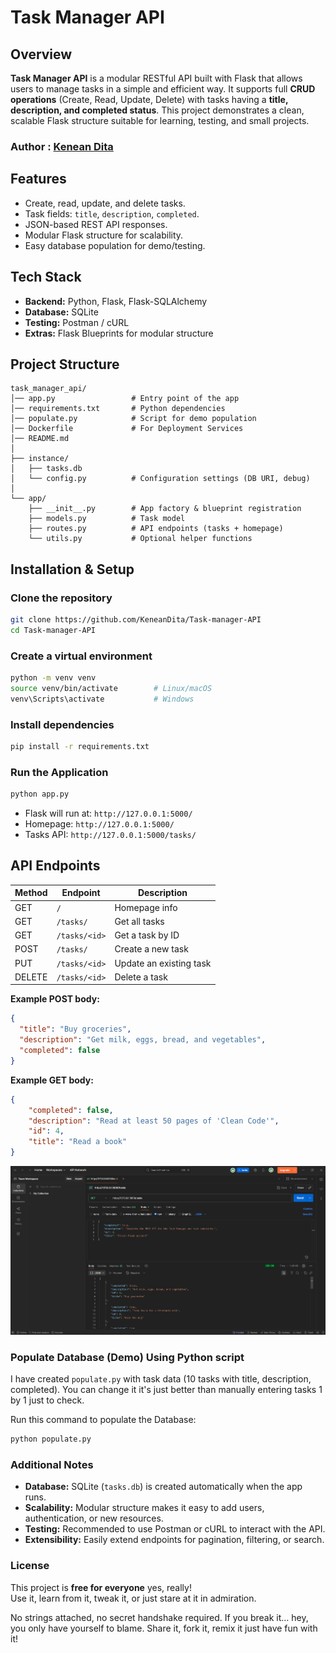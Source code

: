 # Task Manager API

## Overview

**Task Manager API** is a modular RESTful API built with Flask that allows users to manage tasks in a simple and efficient way. It supports full **CRUD operations** (Create, Read, Update, Delete) with tasks having a **title, description, and completed status**.
This project demonstrates a clean, scalable Flask structure suitable for learning, testing, and small projects.

### Author : [Kenean Dita](https://github.com/KeneanDita)

## Features

* Create, read, update, and delete tasks.
* Task fields: `title`, `description`, `completed`.
* JSON-based REST API responses.
* Modular Flask structure for scalability.
* Easy database population for demo/testing.

## Tech Stack

* **Backend:** Python, Flask, Flask-SQLAlchemy
* **Database:** SQLite
* **Testing:** Postman / cURL
* **Extras:** Flask Blueprints for modular structure

## Project Structure

```PS
task_manager_api/
│── app.py                 # Entry point of the app
│── requirements.txt       # Python dependencies
│── populate.py            # Script for demo population
│── Dockerfile             # For Deployment Services
│── README.md
│
├── instance/
│   ├── tasks.db
│   └── config.py          # Configuration settings (DB URI, debug)
│
└── app/
    ├── __init__.py        # App factory & blueprint registration
    ├── models.py          # Task model
    ├── routes.py          # API endpoints (tasks + homepage)
    └── utils.py           # Optional helper functions
```

## Installation & Setup

### Clone the repository

```bash
git clone https://github.com/KeneanDita/Task-manager-API
cd Task-manager-API
```

### Create a virtual environment

```bash
python -m venv venv
source venv/bin/activate        # Linux/macOS
venv\Scripts\activate           # Windows
```

### Install dependencies

```bash
pip install -r requirements.txt
```

### Run the Application

```bash
python app.py
```

* Flask will run at: `http://127.0.0.1:5000/`
* Homepage: `http://127.0.0.1:5000/`
* Tasks API: `http://127.0.0.1:5000/tasks/`

## API Endpoints

| Method | Endpoint      | Description             |
| ------ | ------------- | ----------------------- |
| GET    | `/`           | Homepage info           |
| GET    | `/tasks/`     | Get all tasks           |
| GET    | `/tasks/<id>` | Get a task by ID        |
| POST   | `/tasks/`     | Create a new task       |
| PUT    | `/tasks/<id>` | Update an existing task |
| DELETE | `/tasks/<id>` | Delete a task           |

**Example POST body:**

```json
{
  "title": "Buy groceries",
  "description": "Get milk, eggs, bread, and vegetables",
  "completed": false
}
```

**Example GET body:**

```json
{
    "completed": false,
    "description": "Read at least 50 pages of 'Clean Code'",
    "id": 4,
    "title": "Read a book"
}
```

![Project Diagram](instance/r.png)

### Populate Database (Demo) Using Python script

I have created `populate.py` with task data (10 tasks with title, description, completed). You can change it it's just better than manually entering tasks 1 by 1 just to check.

Run this command to populate the Database:

```bash
python populate.py
```

### Additional Notes

* **Database:** SQLite (`tasks.db`) is created automatically when the app runs.
* **Scalability:** Modular structure makes it easy to add users, authentication, or new resources.
* **Testing:** Recommended to use Postman or cURL to interact with the API.
* **Extensibility:** Easily extend endpoints for pagination, filtering, or search.

### License

This project is **free for everyone** yes, really!  
Use it, learn from it, tweak it, or just stare at it in admiration.

No strings attached, no secret handshake required.
If you break it… hey, you only have yourself to blame.
Share it, fork it, remix it just have fun with it!
